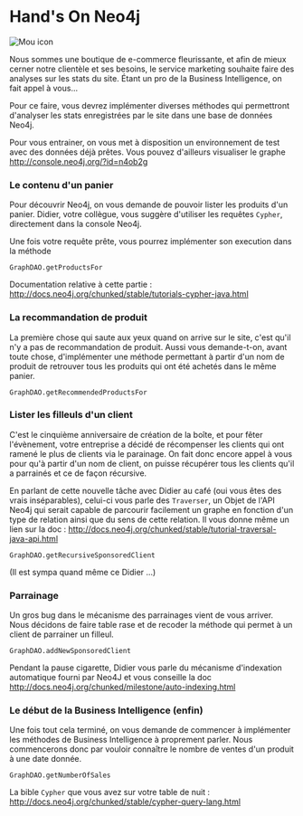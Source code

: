 Hand's On Neo4j
=========

![Mou icon](http://upload.wikimedia.org/wikipedia/en/4/4a/Neo4j.jpg)

Nous sommes une boutique de e-commerce fleurissante, et afin de mieux cerner notre clientèle et ses besoins, le service marketing souhaite faire des analyses sur les stats du site.
Étant un pro de la Business Intelligence, on fait appel à vous...

Pour ce faire, vous devrez implémenter diverses méthodes qui permettront d'analyser les stats enregistrées par le site dans une base de données Neo4j.

Pour vous entrainer, on vous met à disposition un environnement de test avec des données déjà prêtes.
Vous pouvez d'ailleurs visualiser le graphe <http://console.neo4j.org/?id=n4ob2g>

### Le contenu d'un panier

Pour découvrir Neo4j, on vous demande de pouvoir lister les produits d'un panier. Didier, votre collègue, vous suggère d'utiliser les requêtes `Cypher`, directement dans la console Neo4j.

Une fois votre requête prête, vous pourrez implémenter son execution dans la méthode

	GraphDAO.getProductsFor

Documentation relative à cette partie : <http://docs.neo4j.org/chunked/stable/tutorials-cypher-java.html>

### La recommandation de produit

La première chose qui saute aux yeux quand on arrive sur le site, c'est qu'il n'y a pas de recommandation de produit. Aussi vous demande-t-on, avant toute chose, d'implémenter une méthode permettant à partir d'un nom de produit de retrouver tous les produits qui ont été achetés dans le même panier. 

	GraphDAO.getRecommendedProductsFor

### Lister les filleuls d'un client

C'est le cinquième anniversaire de création de la boîte, et pour fêter l'évènement, votre entreprise a décidé de récompenser les clients qui ont ramené le plus de clients via le parainage.
On fait donc encore appel à vous pour qu'à partir d'un nom de client, on puisse récupérer tous les clients qu'il a parrainés et ce de façon récursive.

En parlant de cette nouvelle tâche avec Didier au café (oui vous êtes des vrais inséparables), celui-ci vous parle des `Traverser`, un Objet de l'API Neo4j qui serait capable de parcourir facilement un graphe en fonction d'un type de relation ainsi que du sens de cette relation.
Il vous donne même un lien sur la doc : <http://docs.neo4j.org/chunked/stable/tutorial-traversal-java-api.html>

	GraphDAO.getRecursiveSponsoredClient

(Il est sympa quand même ce Didier ...)


### Parrainage

Un gros bug dans le mécanisme des parrainages vient de vous arriver. Nous décidons de faire table rase et de recoder la méthode qui permet à un client de parrainer un filleul.

    GraphDAO.addNewSponsoredClient

Pendant la pause cigarette, Didier vous parle du mécanisme d'indexation automatique fourni par Neo4J et vous conseille la doc <http://docs.neo4j.org/chunked/milestone/auto-indexing.html>


### Le début de la Business Intelligence (enfin)

Une fois tout cela terminé, on vous demande de commencer à implémenter les méthodes de Business Intelligence à proprement parler. Nous commencerons donc par vouloir connaître le nombre de ventes d'un produit à une date donnée.

	GraphDAO.getNumberOfSales

La bible `Cypher` que vous avez sur votre table de nuit : <http://docs.neo4j.org/chunked/stable/cypher-query-lang.html>



